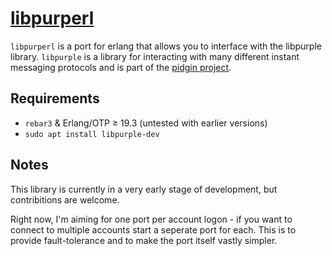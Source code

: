 # [libpurperl](https://github.com/fenollp/libpurperl)

`libpurperl` is a port for erlang that allows you to interface with the libpurple library.
`libpurple` is a library for interacting with many different instant messaging protocols and is part of the [pidgin project](http://pidgin.im).

## Requirements

* `rebar3` & Erlang/OTP ≥ 19.3 (untested with earlier versions)
* `sudo apt install libpurple-dev`

## Notes

This library is currently in a very early stage of development, but contribitions are welcome.

Right now, I'm aiming for one port per account logon - if you want to connect to
multiple accounts start a seperate port for each. This is to provide
fault-tolerance and to make the port itself vastly simpler.
